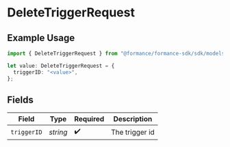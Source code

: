 # DeleteTriggerRequest

## Example Usage

```typescript
import { DeleteTriggerRequest } from "@formance/formance-sdk/sdk/models/operations";

let value: DeleteTriggerRequest = {
  triggerID: "<value>",
};
```

## Fields

| Field              | Type               | Required           | Description        |
| ------------------ | ------------------ | ------------------ | ------------------ |
| `triggerID`        | *string*           | :heavy_check_mark: | The trigger id     |